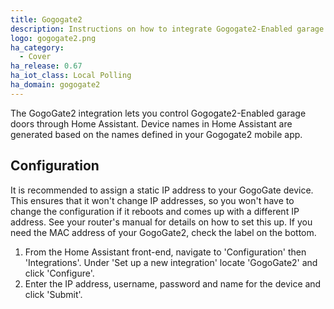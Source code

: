 ```yaml
---
title: Gogogate2
description: Instructions on how to integrate Gogogate2-Enabled garage door covers into Home Assistant.
logo: gogogate2.png
ha_category:
  - Cover
ha_release: 0.67
ha_iot_class: Local Polling
ha_domain: gogogate2
---
```


The GogoGate2 integration lets you control Gogogate2-Enabled garage doors through Home Assistant. Device names in Home Assistant are generated based on the names defined in your Gogogate2 mobile app.

## Configuration
<div class='note'>

  It is recommended to assign a static IP address to your GogoGate device. This ensures that it won't change IP addresses, so you won't have to change the configuration if it reboots and comes up with a different IP address. See your router's manual for details on how to set this up. If you need the MAC address of your GogoGate2, check the label on the bottom.

</div>

1. From the Home Assistant front-end, navigate to 'Configuration' then 'Integrations'. Under 'Set up a new integration' locate 'GogoGate2' and click 'Configure'.
2. Enter the IP address, username, password and name for the device and click 'Submit'.
